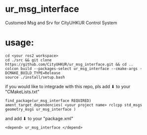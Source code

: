 # ur_msg_interface
Customed Msg and Srv for CityUHKUR Control System

# usage:
```
cd <your ros2 workspace>
cd ./src && git clone https://github.com/CityUHKUR/ur_msg_interface.git && cd ..
colcon build --packages-select ur_msg_interface --cmake-args -DCMAKE_BUILD_TYPE=Release
source ./install/setup.bash
```

if you would like to integrade with this repo, pls add ⬇ to your "CMakeLists.txt"
```
find_package(ur_msg_interface REQUIRED)
ament_target_dependencies( <your project name> rclcpp std_msgs geometry_msgs ur_msg_interface )
```

and add ⬇ to your "package.xml" 
```
<depend> ur_msg_interface </depend>
```